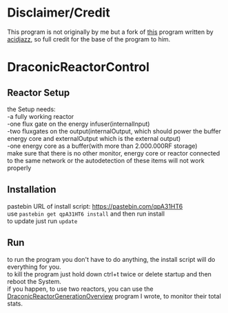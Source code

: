 # Disclaimer/Credit
This program is not originally by me but a fork of [this](https://github.com/acidjazz/drmon/) program written by [acidjazz](https://github.com/acidjazz/), so full credit for the base of the program to him.

# DraconicReactorControl
## Reactor Setup
the Setup needs: 
<br>-a fully working reactor 
<br>-one flux gate on the energy infuser(internalInput)
<br>-two fluxgates on the output(internalOutput, which should power the buffer energy core and externalOutput which is the external output)
<br>-one energy core as a buffer(with more than 2.000.000RF storage)
<br>make sure that there is no other monitor, energy core or reactor connected to the same network or the autodetection of these items will not work properly

## Installation
pastebin URL of install script: https://pastebin.com/qpA31HT6
<br>use <code>pastebin get qpA31HT6 install</code> and then run install
<br>to update just run <code>update</code>

## Run
to run the program you don't have to do anything, the install script will do everything for you.
<br>to kill the program just hold down ctrl+t twice or delete startup and then reboot the System.
<br>if you happen, to use two reactors, you can use the [DraconicReactorGenerationOverview](https://github.com/Zeanon/ComputerCraft/tree/master/DraconicReactorGenerationOverview/) program I wrote, to monitor their total stats.
